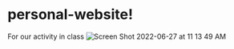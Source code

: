# personal-website!
For our activity in class
![Screen Shot 2022-06-27 at 11 13 49 AM](https://user-images.githubusercontent.com/93988552/175853153-197d5339-7273-471d-8222-74032b68beb0.png)

